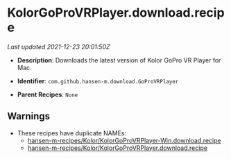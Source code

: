 # KolorGoProVRPlayer.download.recipe

_Last updated 2021-12-23 20:01:50Z_

- **Description**: Downloads the latest version of Kolor GoPro VR Player for Mac.

- **Identifier**: `com.github.hansen-m.download.GoProVRPlayer`

- **Parent Recipes**: `None`


## Warnings

- These recipes have duplicate NAMEs:
    - [hansen-m-recipes/Kolor/KolorGoProVRPlayer-Win.download.recipe](/autopkg-dupe-tracker/hansen-m-recipes/Kolor/KolorGoProVRPlayer-Win.download.recipe)
    - [hansen-m-recipes/Kolor/KolorGoProVRPlayer.download.recipe](/autopkg-dupe-tracker/hansen-m-recipes/Kolor/KolorGoProVRPlayer.download.recipe)